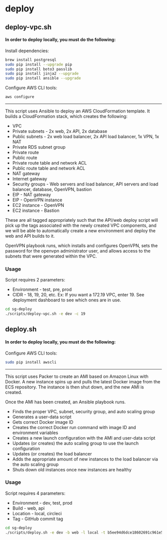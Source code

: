 # deploy

## deploy-vpc.sh

#### In order to deploy locally, you must do the following:

Install dependencies:

```bash
brew install postgresql
sudo pip install --upgrade pip
sudo pip install boto3 passlib
sudo pip install jinja2 --upgrade
sudo pip install ansible --upgrade
```

Configure AWS CLI tools:

```bash
aws configure
```
---

This script uses Ansible to deploy an AWS CloudFormation template. It builds a CloudFormation stack, which creates the following:

* VPC
* Private subnets - 2x web, 2x API, 2x database
* Public subnets - 2x web load balancer, 2x API load balancer, 1x VPN, 1x NAT
* Private RDS subnet group
* Private route
* Public route
* Private route table and network ACL
* Public route table and network ACL
* NAT gateway
* Internet gateway
* Security groups - Web servers and load balancer, API servers and load balancer, database, OpenVPN, bastion
* EIP - NAT gateway
* EIP - OpenVPN instance
* EC2 instance - OpenVPN
* EC2 instance - Bastion

These are all tagged appropriately such that the API/web deploy script will pick up the tags associated with the newly created VPC components, and we will be able to automatically create a new environment and deploy the web and API builds to it.

OpenVPN playbook runs, which installs and configures OpenVPN, sets the password for the openvpn administrator user, and allows access to the subnets that were generated within the VPC.

### Usage

Script requires 2 parameters:
* Environment - test, pre, prod
* CIDR - 18, 19, 20, etc. Ex: If you want a 172.19 VPC, enter 19. See deployment dashboard to see which ones are in use.

```bash
cd sg-deploy
./scripts/deploy-vpc.sh -e dev -c 19
```

## deploy.sh

#### In order to deploy locally, you must do the following:

Configure AWS CLI tools:

```bash
sudo pip install awscli
```

---

This script uses Packer to create an AMI based on Amazon Linux with Docker. A new instance spins up and pulls the latest Docker image from the ECS repository. The instance is then shut down, and the new AMI is created.

Once the AMI has been created, an Ansible playbook runs.
* Finds the proper VPC, subnet, security group, and auto scaling group
* Generates a user-data script
 * Gets correct Docker image ID
 * Creates the correct Docker run command with image ID and environment variables
* Creates a new launch configuration with the AMI and user-data script
* Updates (or creates) the auto scaling group to use the launch configuration
* Updates (or creates) the load balancer
* Adds the appropriate amount of new instances to the load balancer via the auto scaling group
* Shuts down old instances once new instances are healthy

### Usage

Script requires 4 parameters:
* Environment - dev, test, prod
* Build - web, api
* Location - local, circleci
* Tag - GitHub commit tag

```bash
cd sg-deploy
./scripts/deploy.sh -e dev -b web -l local -t b5ee94d6dce18602691c961e5d0bad0d18ac73d5
```
